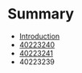 # Summary

* [Introduction](README.md)
* [40223240](40223240.md)
* [40223241](40223241.md)
* 40223239

